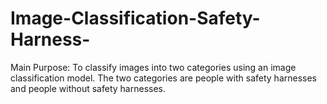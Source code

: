 # Image-Classification-Safety-Harness-
Main Purpose: To classify images into two categories using an image classification model. The two categories are people with safety harnesses and people without safety harnesses.
